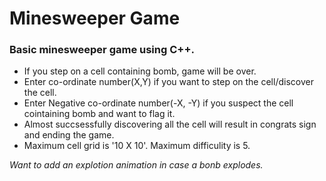 # Minesweeper Game
### Basic minesweeper game using C++.
- If you step on a cell containing bomb, game will be over.
- Enter co-ordinate number(X,Y) if you want to step on the cell/discover the cell.
- Enter Negative co-ordinate number(-X, -Y) if you suspect the cell cointaining bomb and want to flag it.
- Almost succsessfully discovering all the cell will result in congrats sign and ending the game.
- Maximum cell  grid is '10 X 10'. Maximum difficulity is 5.


*Want to add an explotion animation in case a bonb explodes.*
